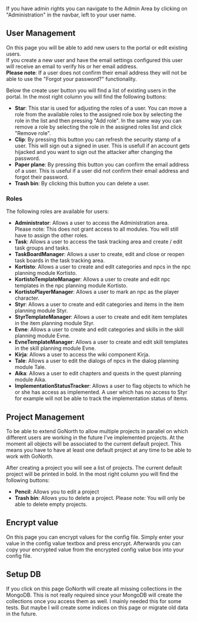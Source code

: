 If you have admin rights you can navigate to the Admin Area by clicking on "Administration" in the navbar, left to your user name.  

## User Management
On this page you will be able to add new users to the portal or edit existing users.  
If you create a new user and have the email settings configured this user will receive an email to verify his or her email address.  
**Please note**: If a user does not confirm their email address they will not be able to use the "Forgot your password?" functionality.  

Below the create user button you will find a list of existing users in the portal. In the most right column you will find the following buttons:
 * **Star**: This star is used for adjusting the roles of a user. You can move a role from the available roles to the assigned role box by selecting the role in the list and then pressing "Add role". In the same way you can remove a role by selecting the role in the assigned roles list and click "Remove role".
 * **Clip**: By pressing this button you can refresh the security stamp of a user. This will sign out a signed in user. This is usefull if an account gets hijacked and you want to sign out the attacker after changing the password.
 * **Paper plane**: By pressing this button you can confirm the email address of a user. This is useful if a user did not confirm their email address and forgot their password.
 * **Trash bin**: By clicking this button you can delete a user.

### Roles
The following roles are available for users:
 * **Administrator**: Allows a user to access the Administration area.  
 Please note: This does not grant access to all modules. You will still have to assign the other roles.
 * **Task**: Allows a user to access the task tracking area and create / edit task groups and tasks.
 * **TaskBoardManager**: Allows a user to create, edit and close or reopen task boards in the task tracking area.
 * **Kortisto**: Allows a user to create and edit categories and npcs in the npc planning module Kortisto.
 * **KortistoTemplateManager**: Allows a user to create and edit npc templates in the npc planning module Kortisto.
 * **KortistoPlayerManager**: Allows a user to mark an npc as the player character.
 * **Styr**: Allows a user to create and edit categories and items in the item planning module Styr.
 * **StyrTemplateManager**: Allows a user to create and edit item templates in the item planning module Styr.
 * **Evne**: Allows a user to create and edit categories and skills in the skill planning module Evne.
 * **EvneTemplateManager**: Allows a user to create and edit skill templates in the skill planning module Evne.
 * **Kirja**: Allows a user to access the wiki component Kirja.
 * **Tale**: Allows a user to edit the dialogs of npcs in the dialog planning module Tale.
 * **Aika**: Allows a user to edit chapters and quests in the quest planning module Aika.
 * **ImplementationStatusTracker**: Allows a user to flag objects to which he or she has access as implemented. A user which has no access to Styr for example will not be able to track the implementation status of items.

## Project Management
To be able to extend GoNorth to allow multiple projects in parallel on which different users are working in the future I've implemented projects. At the moment all objects will be associated to the current default project. This means you have to have at least one default project at any time to be able to work with GoNorth.

After creating a project you will see a list of projects. The current default project will be printed in bold. In the most right column you will find the following buttons:
 * **Pencil**: Allows you to edit a project
 * **Trash bin**: Allows you to delete a project. Please note: You will only be able to delete empty projects.

## Encrypt value
On this page you can encrypt values for the config file. Simply enter your value in the config value textbox and press encrypt. Afterwards you can copy your encrypted value from the encrypted config value box into your config file.

## Setup DB
If you click on this page GoNorth will create all missing collections in the MongoDB. This is not really required since your MongoDB will create the collections once you access them as well. I mainly needed this for some tests. But maybe I will create some indices on this page or migrate old data in the future.